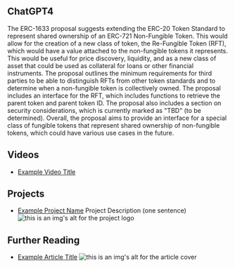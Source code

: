 ## ChatGPT4

The ERC-1633 proposal suggests extending the ERC-20 Token Standard to represent shared ownership of an ERC-721 Non-Fungible Token. This would allow for the creation of a new class of token, the Re-Fungible Token (RFT), which would have a value attached to the non-fungible tokens it represents. This would be useful for price discovery, liquidity, and as a new class of asset that could be used as collateral for loans or other financial instruments. The proposal outlines the minimum requirements for third parties to be able to distinguish RFTs from other token standards and to determine when a non-fungible token is collectively owned. The proposal includes an interface for the RFT, which includes functions to retrieve the parent token and parent token ID. The proposal also includes a section on security considerations, which is currently marked as "TBD" (to be determined). Overall, the proposal aims to provide an interface for a special class of fungible tokens that represent shared ownership of non-fungible tokens, which could have various use cases in the future.

## Videos

- [Example Video Title](https://www.youtube.com/watch?v=TDGq4aeevgY)

## Projects

- [Example Project Name](https://xxxx.xxx/xxxxx) Project Description (one sentence) ![this is an img's alt for the project logo](https://xxxx.xxx/project-logo.xxx)

## Further Reading

- [Example Article Title](https://xxxx.xxx/xxxxx) ![this is an img's alt for the article cover](https://xxxx.xxx/article-cover.xxx)
